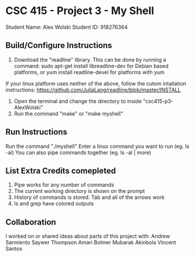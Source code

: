 # CSC 415 - Project 3 - My Shell

Student Name: Alex Wolski
Student ID: 918276364

## Build/Configure Instructions
1. Download the "readline" library. This can be done by running a command:
sudo apt-get install libreadline-dev	for Debian based platforms, or
yum install readline-devel		for platforms with yum

If your linux platform uses neither of the above, follow the cutom intallation instructions:
https://github.com/JuliaLang/readline/blob/master/INSTALL
1. Open the terminal and change the directory to inside "csc415-p3-AlexWolski"
2. Run the command "make" or "make myshell"

## Run Instructions
Run the command "./myshell"
Enter a linux command you want to run	(eg. ls -al)
You can also pipe commands together	(eg. ls -al | more)

## List Extra Credits comepleted
1. Pipe works for any number of commands
2. The current working directory is shown on the prompt
3. History of commands is stored. Tab and all of the arrows work
4. ls and grep have colored outputs

## Collaboration
I worked on or shared ideas about parts of this project with:
Andrew Sarmiento
Saywer Thompson
Amari Bolmer
Mubarak Akinbola
Vincent Santos
